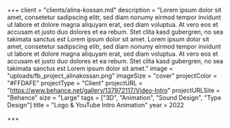 +++
client = "clients/alina-kossan.md"
description = "Lorem ipsum dolor sit amet, consetetur sadipscing elitr, sed diam nonumy eirmod tempor invidunt ut labore et dolore magna aliquyam erat, sed diam voluptua. At vero eos et accusam et justo duo dolores et ea rebum. Stet clita kasd gubergren, no sea takimata sanctus est Lorem ipsum dolor sit amet. Lorem ipsum dolor sit amet, consetetur sadipscing elitr, sed diam nonumy eirmod tempor invidunt ut labore et dolore magna aliquyam erat, sed diam voluptua. At vero eos et accusam et justo duo dolores et ea rebum. Stet clita kasd gubergren, no sea takimata sanctus est Lorem ipsum dolor sit amet."
image = "uploads/fb_project_alinakossan.png"
imageSize = "cover"
projectColor = "#FFDAFE"
projectType = "Client"
projectURL = "https://www.behance.net/gallery/137972117/Video-Intro"
projectURLSite = "Behance"
size = "Large"
tags = ["3D", "Animation", "Sound Design", "Type Design"]
title = "Logo & YouTube Intro Animation"
year = 2022

+++
